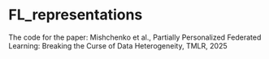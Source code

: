 # FL_representations
The code for the paper: Mishchenko et al., Partially Personalized Federated Learning: Breaking the Curse of Data Heterogeneity, TMLR, 2025
